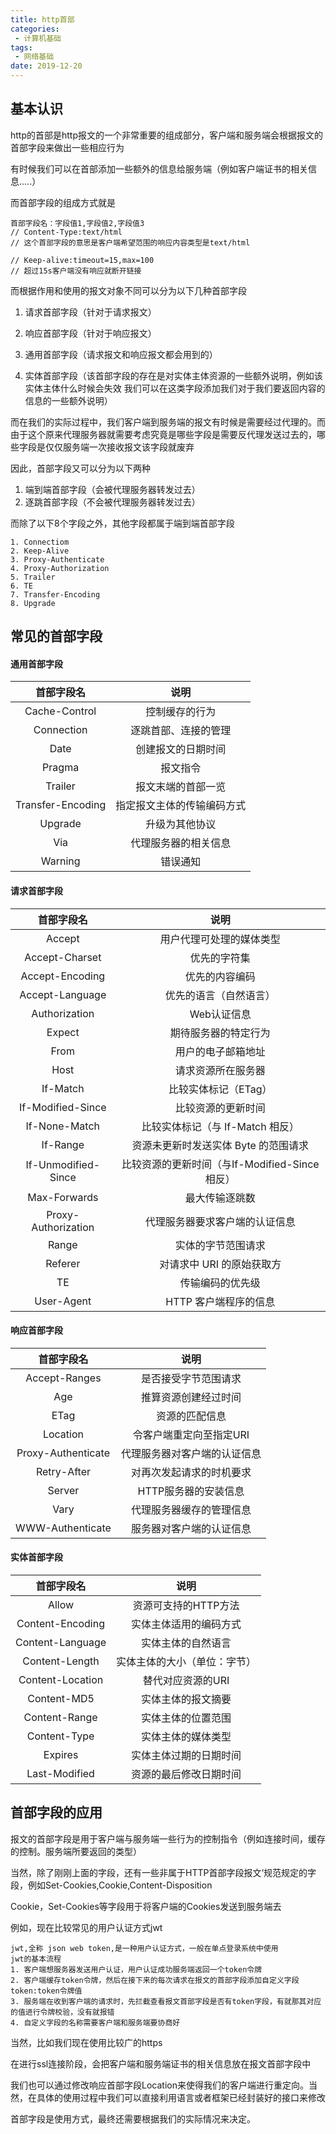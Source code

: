 ```yaml
---
title: http首部
categories:
 - 计算机基础
tags:
 - 网络基础
date: 2019-12-20
---
```


## 基本认识

http的首部是http报文的一个非常重要的组成部分，客户端和服务端会根据报文的首部字段来做出一些相应行为

有时候我们可以在首部添加一些额外的信息给服务端（例如客户端证书的相关信息.....）

而首部字段的组成方式就是

```
首部字段名：字段值1,字段值2,字段值3
// Content-Type:text/html
// 这个首部字段的意思是客户端希望范围的响应内容类型是text/html

// Keep-alive:timeout=15,max=100
// 超过15s客户端没有响应就断开链接
```

而根据作用和使用的报文对象不同可以分为以下几种首部字段

1. 请求首部字段（针对于请求报文）

2. 响应首部字段（针对于响应报文）

3. 通用首部字段（请求报文和响应报文都会用到的）

4. 实体首部字段（该首部字段的存在是对实体主体资源的一些额外说明，例如该实体主体什么时候会失效
   我们可以在这类字段添加我们对于我们要返回内容的信息的一些额外说明）


而在我们的实际过程中，我们客户端到服务端的报文有时候是需要经过代理的。而由于这个原来代理服务器就需要考虑究竟是哪些字段是需要反代理发送过去的，哪些字段是仅仅服务端一次接收报文该字段就废弃

因此，首部字段又可以分为以下两种

1. 端到端首部字段（会被代理服务器转发过去）
2. 逐跳首部字段（不会被代理服务器转发过去）

而除了以下8个字段之外，其他字段都属于端到端首部字段

```
1. Connectiom
2. Keep-Alive
3. Proxy-Authenticate
4. Proxy-Authorization
5. Trailer
6. TE
7. Transfer-Encoding
8. Upgrade
```

## 常见的首部字段

#### 通用首部字段

|    首部字段名     |            说明            |
| :---------------: | :------------------------: |
|   Cache-Control   |       控制缓存的行为       |
|    Connection     |    逐跳首部、连接的管理    |
|       Date        |     创建报文的日期时间     |
|      Pragma       |          报文指令          |
|      Trailer      |     报文末端的首部一览     |
| Transfer-Encoding | 指定报文主体的传输编码方式 |
|      Upgrade      |       升级为其他协议       |
|        Via        |    代理服务器的相关信息    |
|      Warning      |          错误通知          |

#### 请求首部字段

|     首部字段名      |                     说明                      |
| :-----------------: | :-------------------------------------------: |
|       Accept        |           用户代理可处理的媒体类型            |
|   Accept-Charset    |                 优先的字符集                  |
|   Accept-Encoding   |                优先的内容编码                 |
|   Accept-Language   |            优先的语言（自然语言）             |
|    Authorization    |                  Web认证信息                  |
|       Expect        |             期待服务器的特定行为              |
|        From         |              用户的电子邮箱地址               |
|        Host         |              请求资源所在服务器               |
|      If-Match       |             比较实体标记（ETag）              |
|  If-Modified-Since  |              比较资源的更新时间               |
|    If-None-Match    |       比较实体标记（与 If-Match 相反）        |
|      If-Range       |     资源未更新时发送实体 Byte 的范围请求      |
| If-Unmodified-Since | 比较资源的更新时间（与If-Modified-Since相反） |
|    Max-Forwards     |                最大传输逐跳数                 |
| Proxy-Authorization |        代理服务器要求客户端的认证信息         |
|        Range        |              实体的字节范围请求               |
|       Referer       |           对请求中 URI 的原始获取方           |
|         TE          |               传输编码的优先级                |
|     User-Agent      |             HTTP 客户端程序的信息             |

#### 响应首部字段

|     首部字段名     |             说明             |
| :----------------: | :--------------------------: |
|   Accept-Ranges    |     是否接受字节范围请求     |
|        Age         |     推算资源创建经过时间     |
|        ETag        |        资源的匹配信息        |
|      Location      |   令客户端重定向至指定URI    |
| Proxy-Authenticate | 代理服务器对客户端的认证信息 |
|    Retry-After     |   对再次发起请求的时机要求   |
|       Server       |     HTTP服务器的安装信息     |
|        Vary        |   代理服务器缓存的管理信息   |
|  WWW-Authenticate  |   服务器对客户端的认证信息   |

#### 实体首部字段

|    首部字段名    |             说明             |
| :--------------: | :--------------------------: |
|      Allow       |     资源可支持的HTTP方法     |
| Content-Encoding |    实体主体适用的编码方式    |
| Content-Language |      实体主体的自然语言      |
|  Content-Length  | 实体主体的大小（单位：字节） |
| Content-Location |      替代对应资源的URI       |
|   Content-MD5    |      实体主体的报文摘要      |
|  Content-Range   |      实体主体的位置范围      |
|   Content-Type   |      实体主体的媒体类型      |
|     Expires      |    实体主体过期的日期时间    |
|  Last-Modified   |    资源的最后修改日期时间    |

## 首部字段的应用

报文的首部字段是用于客户端与服务端一些行为的控制指令（例如连接时间，缓存的控制。服务端所要返回的类型）

当然，除了刚刚上面的字段，还有一些非属于HTTP首部字段报文‘规范规定的字段，例如Set-Cookies,Cookie,Content-Disposition

Cookie，Set-Cookies等字段用于将客户端的Cookies发送到服务端去

例如，现在比较常见的用户认证方式jwt

```
jwt,全称 json web token,是一种用户认证方式，一般在单点登录系统中使用
jwt的基本流程
1. 客户端想服务器发送用户认证，用户认证成功服务端返回一个token令牌
2. 客户端缓存token令牌，然后在接下来的每次请求在报文的首部字段添加自定义字段 token:token令牌值
3. 服务端在收到客户端的请求时，先拦截查看报文首部字段是否有token字段，有就那其对应的值进行令牌校验，没有就报错
4. 自定义字段的名称需要客户端和服务端要协商好
```

当然，比如我们现在使用比较广的https

在进行ssl连接阶段，会把客户端和服务端证书的相关信息放在报文首部字段中

我们也可以通过修改响应首部字段Location来使得我们的客户端进行重定向。当然，在具体的使用过程中我们可以直接利用语言或者框架已经封装好的接口来修改

首部字段是使用方式，最终还需要根据我们的实际情况来决定。


<!-- <img :src="$withBase('/1.jpg')" alt="mixureSecure"> -->